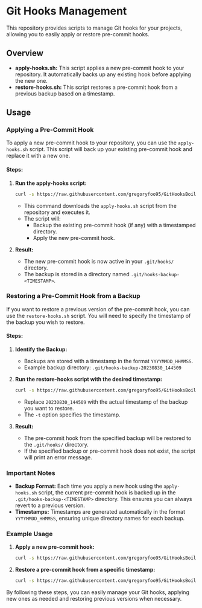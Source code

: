 # Git Hooks Management

This repository provides scripts to manage Git hooks for your projects, allowing you to easily apply or restore pre-commit hooks.

## Overview

- **apply-hooks.sh:** This script applies a new pre-commit hook to your repository. It automatically backs up any existing hook before applying the new one.
- **restore-hooks.sh:** This script restores a pre-commit hook from a previous backup based on a timestamp.

## Usage

### Applying a Pre-Commit Hook

To apply a new pre-commit hook to your repository, you can use the `apply-hooks.sh` script. This script will back up your existing pre-commit hook and replace it with a new one.

#### Steps:

1. **Run the apply-hooks script:**

    ```bash
    curl -s https://raw.githubusercontent.com/gregoryfoo95/GitHooksBoilerplate/main/sh/typescript/apply-hooks.sh | bash
    ```

    - This command downloads the `apply-hooks.sh` script from the repository and executes it.
    - The script will:
        - Backup the existing pre-commit hook (if any) with a timestamped directory.
        - Apply the new pre-commit hook.

2. **Result:**
    - The new pre-commit hook is now active in your `.git/hooks/` directory.
    - The backup is stored in a directory named `.git/hooks-backup-<TIMESTAMP>`.

### Restoring a Pre-Commit Hook from a Backup

If you want to restore a previous version of the pre-commit hook, you can use the `restore-hooks.sh` script. You will need to specify the timestamp of the backup you wish to restore.

#### Steps:

1. **Identify the Backup:**
    - Backups are stored with a timestamp in the format `YYYYMMDD_HHMMSS`.
    - Example backup directory: `.git/hooks-backup-20230830_144509`

2. **Run the restore-hooks script with the desired timestamp:**

    ```bash
    curl -s https://raw.githubusercontent.com/gregoryfoo95/GitHooksBoilerplate/main/sh/typescript/restore-hooks.sh | bash -s -- -t 20230830_144509
    ```

    - Replace `20230830_144509` with the actual timestamp of the backup you want to restore.
    - The `-t` option specifies the timestamp.

3. **Result:**
    - The pre-commit hook from the specified backup will be restored to the `.git/hooks/` directory.
    - If the specified backup or pre-commit hook does not exist, the script will print an error message.

### Important Notes

- **Backup Format:** Each time you apply a new hook using the `apply-hooks.sh` script, the current pre-commit hook is backed up in the `.git/hooks-backup-<TIMESTAMP>` directory. This ensures you can always revert to a previous version.
- **Timestamps:** Timestamps are generated automatically in the format `YYYYMMDD_HHMMSS`, ensuring unique directory names for each backup.

### Example Usage

1. **Apply a new pre-commit hook:**

    ```bash
    curl -s https://raw.githubusercontent.com/gregoryfoo95/GitHooksBoilerplate/main/sh/typescript/apply-hooks.sh | bash
    ```

2. **Restore a pre-commit hook from a specific timestamp:**

    ```bash
    curl -s https://raw.githubusercontent.com/gregoryfoo95/GitHooksBoilerplate/main/sh/typescript/restore-hooks.sh | bash -s -- -t 20230830_144509
    ```

By following these steps, you can easily manage your Git hooks, applying new ones as needed and restoring previous versions when necessary.

